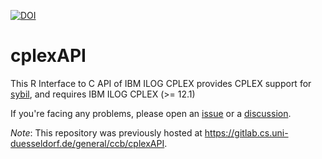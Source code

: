 [![DOI](https://zenodo.org/badge/460453405.svg)](https://zenodo.org/badge/latestdoi/460453405)

# cplexAPI

This R Interface to C API of IBM ILOG CPLEX provides CPLEX support for [sybil](https://github.com/SysBioChalmers/sybil), and requires IBM ILOG CPLEX (>= 12.1)

If you're facing any problems, please open an [issue](issues/new) or a [discussion](/discusions/new).

_Note_: This repository was previously hosted at https://gitlab.cs.uni-duesseldorf.de/general/ccb/cplexAPI.